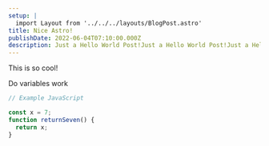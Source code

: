 ```yaml
---
setup: |
  import Layout from '../../../layouts/BlogPost.astro'
title: Nice Astro!
publishDate: 2022-06-04T07:10:00.000Z
description: Just a Hello World Post!Just a Hello World Post!Just a Hello World Post!Just a Hello World Post!Just a Hello World Post!Just a Hello World Post!Just a Hello World Post!Just a Hello World Post!Just a Hello World Post!Just a Hello World Post!Just a Hello World Post!Just a Hello World Post!Just a Hello World Post!Just a Hello World Post!Just a Hello World Post!Just a Hello World Post!Just a Hello World Post!Just a Hello World Post!Just a Hello World Post!Just a Hello World Post!Just a Hello World Post!Just a Hello World Post!
---
```


This is so cool!

Do variables work

```javascript
// Example JavaScript

const x = 7;
function returnSeven() {
  return x;
}
```
